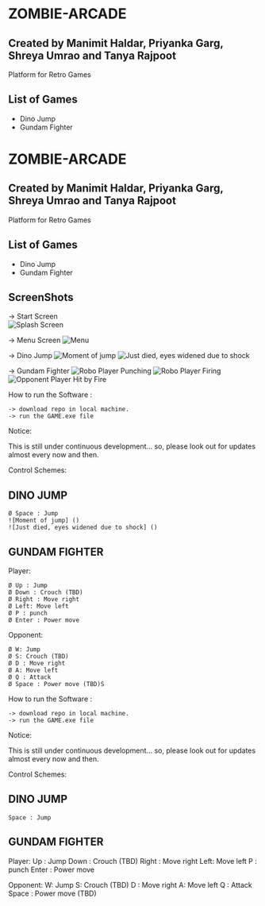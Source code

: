 # ZOMBIE-ARCADE
## Created by Manimit Haldar, Priyanka Garg, Shreya Umrao and Tanya Rajpoot
Platform for Retro Games

## List of Games
- Dino Jump
- Gundam Fighter
# ZOMBIE-ARCADE
## Created by Manimit Haldar, Priyanka Garg, Shreya Umrao and Tanya Rajpoot
Platform for Retro Games

## List of Games
- Dino Jump
- Gundam Fighter

## ScreenShots
-> Start Screen    
![Splash Screen](https://github.com/RockingManny/Zombie-Arcade/blob/main/screenshot/SplashScreen.jpeg)

-> Menu Screen
![Menu](https://github.com/RockingManny/Zombie-Arcade/blob/main/screenshot/MenuScreen.jpeg)

-> Dino Jump
![Moment of jump](https://github.com/RockingManny/Zombie-Arcade/blob/main/screenshot/DinoJumping.jpeg)
![Just died, eyes widened due to shock](https://github.com/RockingManny/Zombie-Arcade/blob/main/screenshot/DinoDead.jpeg)

-> Gundam Fighter
![Robo Player Punching](https://github.com/RockingManny/Zombie-Arcade/blob/main/screenshot/RoboPunch.jpeg)
![Robo Player Firing](https://github.com/RockingManny/Zombie-Arcade/blob/main/screenshot/RoboShoot.jpeg)
![Opponent Player Hit by Fire](https://github.com/RockingManny/Zombie-Arcade/blob/main/screenshot/RoboShootHit.jpeg)

How to run the Software :

    -> download repo in local machine.
    -> run the GAME.exe file

Notice:

This is still under continuous development... so, please look out for updates almost every now and then.

Control Schemes:

## DINO JUMP
    Ø Space : Jump
    ![Moment of jump] ()
    ![Just died, eyes widened due to shock] ()

## GUNDAM FIGHTER 
Player:
     
    Ø Up : Jump
    Ø Down : Crouch (TBD)
    Ø Right : Move right
    Ø Left: Move left
    Ø P : punch
    Ø Enter : Power move

Opponent:

    Ø W: Jump
    Ø S: Crouch (TBD)
    Ø D : Move right
    Ø A: Move left
    Ø Q : Attack
    Ø Space : Power move (TBD)S

How to run the Software :

    -> download repo in local machine.
    -> run the GAME.exe file

Notice:

This is still under continuous development... so, please look out for updates almost every now and then.

Control Schemes:

## DINO JUMP
    Space : Jump

## GUNDAM FIGHTER 
Player:
    Up : Jump
    Down : Crouch (TBD)
    Right : Move right
    Left: Move left
    P : punch
    Enter : Power move

Opponent:
    W: Jump
    S: Crouch (TBD)
    D : Move right
    A: Move left
    Q : Attack
    Space : Power move (TBD)
